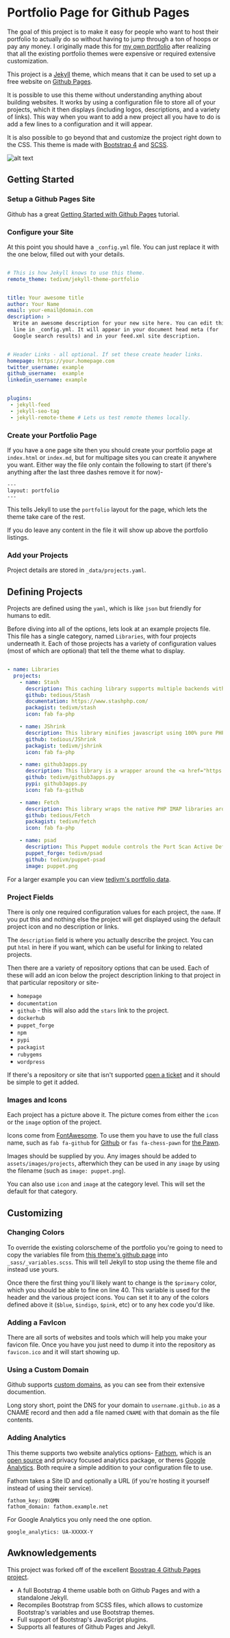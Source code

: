 # Portfolio Page for Github Pages

The goal of this project is to make it easy for people who want to host their portfolio to actually do so without having to jump through a ton of hoops or pay any money. I originally made this for [my own portfolio](https://projects.tedivm.com/) after realizing that all the existing portfolio themes were expensive or required extensive customization.

This project is a [Jekyll](https://jekyllrb.com/) theme, which means that it can be used to set up a free website on [Github Pages](https://pages.github.com/).

It is possible to use this theme without understanding anything about building websites. It works by using a configuration file to store all of your projects, which it then displays (including logos, descriptions, and a variety of links). This way when you want to add a new project all you have to do is add a few lines to a configuration and it will appear.

It is also possible to go beyond that and customize the project right down to the CSS. This theme is made with [Bootstrap 4](https://getbootstrap.com/) and [SCSS](https://sass-lang.com/documentation/syntax).


![alt text](https://raw.githubusercontent.com/tedivm/jekyll-theme-portfolio/master/screenshot.png)


## Getting Started

### Setup a Github Pages Site

Github has a great [Getting Started with Github Pages](https://fontawesome.com/icons/chess-pawn?style=solid) tutorial.


### Configure your Site

At this point you should have a `_config.yml` file. You can just replace it with the one below, filled out with your details.

```yaml

# This is how Jekyll knows to use this theme.
remote_theme: tedivm/jekyll-theme-portfolio


title: Your awesome title
author: Your Name
email: your-email@domain.com
description: >
  Write an awesome description for your new site here. You can edit this
  line in _config.yml. It will appear in your document head meta (for
  Google search results) and in your feed.xml site description.


# Header Links - all optional. If set these create header links.
homepage: https://your.homepage.com
twitter_username: example
github_username:  example
linkedin_username: example


plugins:
 - jekyll-feed
 - jekyll-seo-tag
 - jekyll-remote-theme # Lets us test remote themes locally.

```


### Create your Portfolio Page

If you have a one page site then you should create your portfolio page at `index.html` or `index.md`, but for multipage sites you can create it anywhere you want. Either way the file only contain the following to start (if there's anything after the last three dashes remove it for now)-

```
---
layout: portfolio
---
```

This tells Jekyll to use the `portfolio` layout for the page, which lets the theme take care of the rest.

If you do leave any content in the file it will show up above the portfolio listings.

### Add your Projects

Project details are stored in `_data/projects.yaml`.


## Defining Projects

Projects are defined using the `yaml`, which is like `json` but friendly for humans to edit.

Before diving into all of the options, lets look at an example projects file. This file has a single category, named `Libraries`, with four projects underneath it. Each of those projects has a variety of configuration values (most of which are optional) that tell the theme what to display.

```yaml

- name: Libraries
  projects:
    - name: Stash
      description: This caching library supports multiple backends with a consistent frontend. It supports hierarchical keys, stampede and dogpile protection, automatic miss distribution, and more.
      github: tedious/Stash
      documentation: https://www.stashphp.com/
      packagist: tedivm/stash
      icon: fab fa-php

    - name: JShrink
      description: This library minifies javascript using 100% pure PHP, allowing it to be integrated into applications with minimal work and maximum compatibility.
      github: tedious/JShrink
      packagist: tedivm/jshrink
      icon: fab fa-php

    - name: github3apps.py
      description: This library is a wrapper around the <a href="https://github.com/sigmavirus24/github3.py">github3.py</a> library, giving it the ability to build GitHub Applications.
      github: tedivm/github3apps.py
      pypi: github3apps.py
      icon: fab fa-github

    - name: Fetch
      description: This library wraps the native PHP IMAP libraries around a modern object orientated interface.
      github: tedious/Fetch
      packagist: tedivm/fetch
      icon: fab fa-php

    - name: psad
      description: This Puppet module controls the Port Scan Active Defense program, providing active response to block port scans.
      puppet_forge: tedivm/psad
      github: tedivm/puppet-psad
      image: puppet.png

```

For a larger example you can view [tedivm's portfolio data](https://github.com/tedivm/portfolio/blob/master/_data/projects.yaml).

### Project Fields

There is only one required configuration values for each project, the `name`. If you put this and nothing else the project will get displayed using the default project icon and no description or links.

The `description` field is where you actually describe the project. You can put `html` in here if you want, which can be useful for linking to related projects.

Then there are a variety of repository options that can be used. Each of these will add an icon below the project description linking to that project in that particular repository or site-

* `homepage`
* `documentation`
* `github` - this will also add the `stars` link to the project.
* `dockerhub`
* `puppet_forge`
* `npm`
* `pypi`
* `packagist`
* `rubygems`
* `wordpress`

If there's a repository or site that isn't supported [open a ticket](https://github.com/tedivm/jekyll-theme-portfolio/issues/new?title=Please+add+project+link+support+for+X&body=Here%27s+an+example+link%3A+) and it should be simple to get it added.


### Images and Icons

Each project has a picture above it. The picture comes from either the `icon` or the `image` option of the project.

Icons come from [FontAwesome](https://fontawesome.com/icons?d=gallery&m=free). To use them you have to use the full class name, such as `fab fa-github` for [Github](https://fontawesome.com/icons/github?style=brands) or `fas fa-chess-pawn` for [the Pawn](https://fontawesome.com/icons/chess-pawn?style=solid).

Images should be supplied by you. Any images should be added to `assets/images/projects`, afterwhich they can be used in any `image` by using the filename (such as `image: puppet.png`).

You can also use `icon` and `image` at the category level. This will set the default for that category.


## Customizing

### Changing Colors

To override the existing colorscheme of the portfolio you're going to need to copy the variables file from [this theme's github page](https://raw.githubusercontent.com/tedivm/jekyll-theme-portfolio/master/_sass/_variables.scss) into `_sass/_variables.scss`. This will tell Jekyll to stop using the theme file and instead use yours.

Once there the first thing you'll likely want to change is the `$primary` color, which you should be able to fine on line 40. This variable is used for the header and the various project icons. You can set it to any of the colors defined above it (`$blue`, `$indigo`, `$pink`, etc) or to any hex code you'd like.


### Adding a FavIcon

There are all sorts of websites and tools which will help you make your favicon file. Once you have you just need to dump it into the repository as `favicon.ico` and it will start showing up.


### Using a Custom Domain

Github supports [custom domains](https://help.github.com/en/articles/using-a-custom-domain-with-github-pages), as you can see from their extensive documention.

Long story short, point the DNS for your domain to `username.github.io` as a CNAME record and then add a file named `CNAME` with that domain as the file contents.


### Adding Analytics

This theme supports two website analytics options- [Fathom](https://usefathom.com/), which is an [open source](https://github.com/usefathom/fathom) and privacy focused analytics package, or theres [Google Analytics](https://google.com/analytics). Both require a simple addition to your configuration file to use.

Fathom takes a Site ID and optionally a URL (if you're hosting it yourself instead of using their service).

```
fathom_key: DXQMN
fathom_domain: fathom.example.net
```

For Google Analytics you only need the one option.

```
google_analytics: UA-XXXXX-Y
```


## Awknowledgements

This project was forked off of the excellent [Boostrap 4 Github Pages project](https://github.com/nicolas-van/bootstrap-4-github-pages).

* A full Bootstrap 4 theme usable both on Github Pages and with a standalone Jekyll.
* Recompiles Bootstrap from SCSS files, which allows to customize Bootstrap's variables and use Bootstrap themes.
* Full support of Bootstrap's JavaScript plugins.
* Supports all features of Github Pages and Jekyll.
